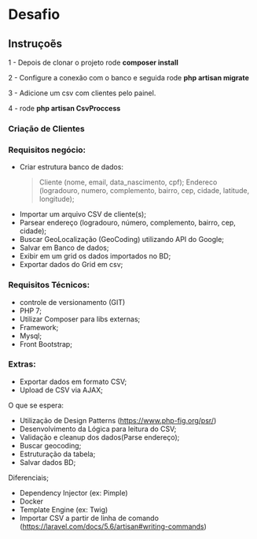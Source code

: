 # Desafio

## Instruçoẽs

1 - Depois de clonar o projeto rode <strong>composer install</strong>

2 - Configure a conexão com o banco e seguida rode <strong>php artisan migrate</strong>

3 - Adicione um csv com clientes pelo painel.

4 - rode <strong>php artisan CsvProccess</strong>

### Criação de Clientes

### Requisitos negócio:

- Criar estrutura banco de dados:
    > Cliente (nome, email, data_nascimento, cpf);
    > Endereco (logradouro, numero, complemento, bairro, cep, cidade, latitude, longitude);
- Importar um arquivo CSV de cliente(s);
- Parsear endereço (logradouro, número, complemento, bairro, cep, cidade);
- Buscar GeoLocalização (GeoCoding) utilizando API do Google;
- Salvar em Banco de dados;
- Exibir em um grid os dados importados no BD;
- Exportar dados do Grid em csv;

### Requisitos Técnicos:

- controle de versionamento (GIT)
- PHP 7;
- Utilizar Composer para libs externas;
- Framework;
- Mysql;
- Front Bootstrap;

### Extras:

- Exportar dados em formato CSV;
- Upload de CSV via AJAX;

O que se espera: 

- Utilização de Design Patterns (https://www.php-fig.org/psr/)
- Desenvolvimento da Lógica para leitura do CSV;
- Validação e cleanup dos dados(Parse endereço);
- Buscar geocoding;
- Estruturação da tabela;
- Salvar dados BD;

Diferenciais;

- Dependency Injector (ex: Pimple)
- Docker
- Template Engine (ex: Twig)
- Importar CSV a partir de linha de comando (https://laravel.com/docs/5.6/artisan#writing-commands)